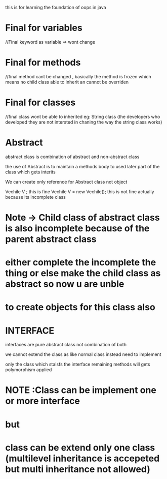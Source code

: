 this is for learning the foundation of oops in java


# Final for variables
//Final keyword as variable => wont change

# Final for methods
//final method cant be changed , basically the method is frozen which means no child class able to inherit
an cannot be overriden

# Final for classes
//final class wont be able to inherited eg: String class (the developers who developed they are not intersted in chaning the way the string class works)


# Abstract 
abstract class is combination of abstract and non-abstract class

the use of Abstract is to maintain a methods body to used later part of the class which gets interits 

We can create only reference for Abstract class not object

Vechile V ; this is fine 
Vechile V = new Vechile(); this is not fine actually because its incomplete class

# Note -> Child class of abstract class is also incomplete because of the parent abstract class   
# either complete the incomplete the thing or else make the child class as abstract so now u are unble 
# to create objects for this class also 


# INTERFACE 

interfaces are pure abstract class not combination of both

we cannot extend the class as like normal class instead need to implement

only the class which staisfs the interface remaining methods will gets polymorphism applied

# NOTE :Class can be implement one or more interface 
# but 
# class can be extend only one class (multilevel inheritance is accepeted but multi inheritance not allowed)